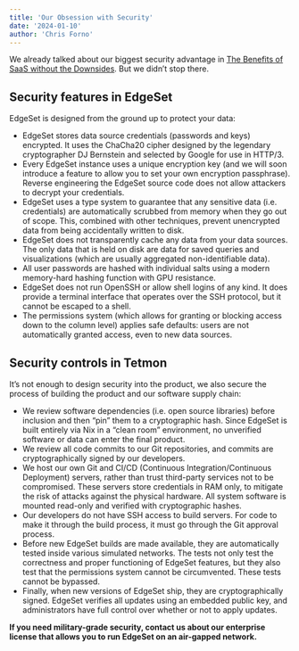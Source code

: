 ```yaml
---
title: 'Our Obsession with Security'
date: '2024-01-10'
author: 'Chris Forno'
---
```


We already talked about our biggest security advantage in [The Benefits of SaaS without the Downsides](the-benefits-of-sass-without-the-downsides). But we didn’t stop there.

## Security features in EdgeSet
EdgeSet is designed from the ground up to protect your data:

- EdgeSet stores data source credentials (passwords and keys) encrypted. It uses the ChaCha20 cipher designed by the legendary cryptographer DJ Bernstein and selected by Google for use in HTTP/3.
- Every EdgeSet instance uses a unique encryption key (and we will soon introduce a feature to allow you to set your own encryption passphrase). Reverse engineering the EdgeSet source code does not allow attackers to decrypt your credentials.
- EdgeSet uses a type system to guarantee that any sensitive data (i.e. credentials) are automatically scrubbed from memory when they go out of scope. This, combined with other techniques, prevent unencrypted data from being accidentally written to disk.
- EdgeSet does not transparently cache any data from your data sources. The only data that is held on disk are data for saved queries and visualizations (which are usually aggregated non-identifiable data).
- All user passwords are hashed with individual salts using a modern memory-hard hashing function with GPU resistance.
- EdgeSet does not run OpenSSH or allow shell logins of any kind. It does provide a terminal interface that operates over the SSH protocol, but it cannot be escaped to a shell.
- The permissions system (which allows for granting or blocking access down to the column level) applies safe defaults: users are not automatically granted access, even to new data sources.

## Security controls in Tetmon
It’s not enough to design security into the product, we also secure the process of building the product and our software supply chain:

- We review software dependencies (i.e. open source libraries) before inclusion and then “pin” them to a cryptographic hash. Since EdgeSet is built entirely via Nix in a “clean room” environment, no unverified software or data can enter the final product.
- We review all code commits to our Git repositories, and commits are cryptographically signed by our developers.
- We host our own Git and CI/CD (Continuous Integration/Continuous Deployment) servers, rather than trust third-party services not to be compromised. These servers store credentials in RAM only, to mitigate the risk of attacks against the physical hardware. All system software is mounted read-only and verified with cryptographic hashes.
- Our developers do not have SSH access to build servers. For code to make it through the build process, it must go through the Git approval process.
- Before new EdgeSet builds are made available, they are automatically tested inside various simulated networks. The tests not only test the correctness and proper functioning of EdgeSet features, but they also test that the permissions system cannot be circumvented. These tests cannot be bypassed.
- Finally, when new versions of EdgeSet ship, they are cryptographically signed. EdgeSet verifies all updates using an embedded public key, and administrators have full control over whether or not to apply updates.

__If you need military-grade security, contact us about our enterprise license that allows you to run EdgeSet on an air-gapped network.__
